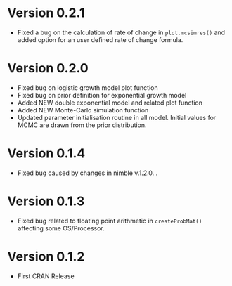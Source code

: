 # Version 0.2.1
 * Fixed a bug on the calculation of rate of change in `plot.mcsimres()` and added option for an user defined rate of change formula.

# Version 0.2.0
 * Fixed bug on logistic growth model plot function
 * Fixed bug on prior definition for exponential growth model
 * Added NEW double exponential model and related plot function
 * Added NEW Monte-Carlo simulation function
 * Updated parameter initialisation routine in all model. Initial values for MCMC are drawn from the prior distribution.

# Version 0.1.4
 - Fixed bug caused by changes in nimble v.1.2.0.
.
# Version 0.1.3
 - Fixed bug related to floating point arithmetic in `createProbMat()` affecting some OS/Processor.

# Version 0.1.2
 - First CRAN Release
